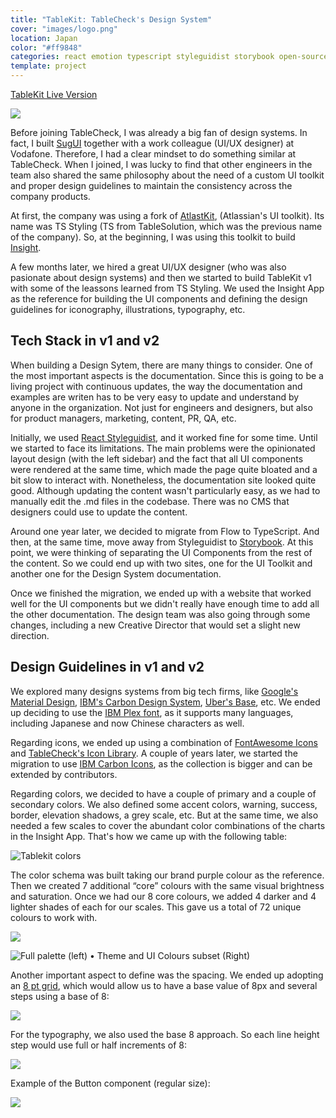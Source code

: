 ```yaml
---
title: "TableKit: TableCheck's Design System"
cover: "images/logo.png"
location: Japan
color: "#ff9848"
categories: react emotion typescript styleguidist storybook open-source web inverted
template: project
---
```


<p class="align-center">
<a class="btn" href="https://tablekit.tablecheck.com" target="_blank">TableKit Live Version</a>
</p>

![](./images/1.jpg)

Before joining TableCheck, I was already a big fan of design systems. In fact, I built [SugUI](/sugui) together with a work colleague (UI/UX designer) at Vodafone. Therefore, I had a clear mindset to do something similar at TableCheck. When I joined, I was lucky to find that other engineers in the team also shared the same philosophy about the need of a custom UI toolkit and proper design guidelines to maintain the consistency across the company products.

At first, the company was using a fork of [AtlastKit](https://atlaskit.atlassian.com/), (Atlassian's UI toolkit). Its name was TS Styling (TS from TableSolution, which was the previous name of the company). So, at the beginning, I was using this toolkit to build [Insight](/insight).

A few months later, we hired a great UI/UX designer (who was also pasionate about design systems) and then we started to build TableKit v1 with some of the leassons learned from TS Styling. We used the Insight App as the reference for building the UI components and defining the design guidelines for iconography, illustrations, typography, etc.

## Tech Stack in v1 and v2

When building a Design Sytem, there are many things to consider. One of the most important aspects is the documentation. Since this is going to be a living project with continuous updates, the way the documentation and examples are writen has to be very easy to update and understand by anyone in the organization. Not just for engineers and designers, but also for product managers, marketing, content, PR, QA, etc.

Initially, we used [React Styleguidist](https://react-styleguidist.js.org/), and it worked fine for some time. Until we started to face its limitations. The main problems were the opinionated layout design (with the left sidebar) and the fact that all UI components were rendered at the same time, which made the page quite bloated and a bit slow to interact with. Nonetheless, the documentation site looked quite good. Although updating the content wasn't particularly easy, as we had to manually edit the .md files in the codebase. There was no CMS that designers could use to update the content.

Around one year later, we decided to migrate from Flow to TypeScript. And then, at the same time, move away from Styleguidist to [Storybook](https://storybook.js.org/). At this point, we were thinking of separating the UI Components from the rest of the content. So we could end up with two sites, one for the UI Toolkit and another one for the Design System documentation.

Once we finished the migration, we ended up with a website that worked well for the UI components but we didn't really have enough time to add all the other documentation. The design team was also going through some changes, including a new Creative Director that would set a slight new direction.

## Design Guidelines in v1 and v2

We explored many designs systems from big tech firms, like [Google's Material Design](https://material.io/design), [IBM's Carbon Design System](https://carbondesignsystem.com/), [Uber's Base](https://baseweb.design/), etc. We ended up deciding to use the [IBM Plex font](https://www.ibm.com/plex/), as it supports many languages, including Japanese and now Chinese characters as well.

Regarding icons, we ended up using a combination of [FontAwesome Icons](https://fontawesome.com/) and [TableCheck's Icon Library](https://github.com/tablecheck/tablecheck-icons). A couple of years later, we started the migration to use [IBM Carbon Icons](https://carbondesignsystem.com/guidelines/icons/library/), as the collection is bigger and can be extended by contributors.

Regarding colors, we decided to have a couple of primary and a couple of secondary colors. We also defined some accent colors, warning, success, border, elevation shadows, a grey scale, etc. But at the same time, we also needed a few scales to cover the abundant color combinations of the charts in the Insight App. That's how we came up with the following table:

<p class="align-center">
<img src="./images/2.gif" alt="Tablekit colors" />
</p>

The color schema was built taking our brand purple colour as the reference. Then we created 7 additional “core” colours with the same visual brightness and saturation. Once we had our 8 core colours, we added 4 darker and 4 lighter shades of each for our scales. This gave us a total of 72 unique colours to work with.

![](./images/3.png)

![Full palette (left) • Theme and UI Colours subset (Right)](./images/4.png)

Another important aspect to define was the spacing. We ended up adopting an [8 pt grid](https://spec.fm/specifics/8-pt-grid), which would allow us to have a base value of 8px and several steps using a base of 8:

![](./images/5.png)

For the typography, we also used the base 8 approach. So each line height step would use full or half increments of 8:

![](./images/6.png)

Example of the Button component (regular size):

![](./images/7.png)